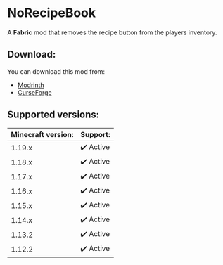 # NoRecipeBook
A **Fabric** mod that removes the recipe button from the players inventory.

## Download:
You can download this mod from:
* [Modrinth](https://modrinth.com/mod/norecipebook-fabric)
* [CurseForge](https://www.curseforge.com/minecraft/mc-mods/norecipebook-fabric)

## Supported versions:
Minecraft version: | Support:
------------------ | --------
1.19.x | ✔️ Active
1.18.x | ✔️ Active
1.17.x | ✔️ Active
1.16.x | ✔️ Active
1.15.x | ✔️ Active
1.14.x | ✔️ Active
1.13.2 | ✔️ Active
1.12.2 | ✔️ Active
